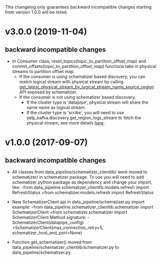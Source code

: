 This changelog only guarantees backward incompatible changes starting from version 1.0.0 will be listed.
# v3.0.0 (2019-11-04)
## backward incompatible changes
- In Consumer class, reset_topics(topic_to_partition_offset_map) and commit_offsets(topic_to_partition_offset_map) functions take in physical streams to partition offset map.
  * If the consumer is using schematizer based discovery, you can match logical stream with physical stream by calling [get_latest_physical_stream_by_logical_stream_name_source_region](http://swagger_ui.paasta-norcal-devc.yelp/?service=schematizer#/logical_streams/get_latest_physical_stream_by_logical_stream_name_source_region) API exposed by schematizer.
  * If the consumer is not using schematizer based discovery,
    + If the cluster type is 'datapipe', physical stream will share the same name as logical stream.
    + If the cluster type is 'scribe', you will need to use yelp_kafka.discovery.get_region_logs_stream to fetch the physical stream, see more details [here](http://servicedocs.yelpcorp.com/docs/yelp_kafka/discovery.html#yelp_kafka.discovery.get_region_logs_stream).
# v1.0.0 (2017-09-07)
## backward incompatible changes
- All classes from data_pipeline/schematizer_clientlib/ were moved to schematizer/ in schematizer package.
    To use you will need to add schematizer python package as dependency and change your import, like:
        -from data_pipeline.schematizer_clientlib.models.refresh import RefreshStatus
        +from schematizer.models.refresh import RefreshStatus

- New SchematizerClient api in data_pipeline/schematizer.py
    import example:
        -from data_pipeline.schematizer_clientlib.schematizer import SchematizerClient
        +from schematizer.schematizer import SchematizerClient
    Method signature:
        -SchematizerClient(datapipe_config)
        +SchematizerClient(max_connection_retry=5, schematizer_host_and_port=None)

- Function get_schematizer() moved from data_pipeline/schematizer_clientlib/schematizer.py to data_pipeline/schematizer.py

